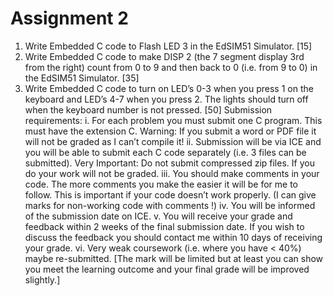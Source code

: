 # Assignment 2

1. Write Embedded C code to Flash LED 3 in the EdSIM51 Simulator. [15]
2. Write Embedded C code to make DISP 2 (the 7 segment display 3rd from the right) count from 0 to 9 and then back to 0 (i.e. from 9 to 0) in the EdSIM51 Simulator. [35]
3. Write Embedded C code to turn on LED’s 0-3 when you press 1 on the keyboard and LED’s 4-7 when you press 2. The lights should turn off when the keyboard number is not pressed. [50]
  Submission requirements:
  i. For each problem you must submit one C program. This must have the extension C. Warning: If you submit a word or PDF file it will not be graded as I can’t compile it!
  ii. Submission will be via ICE and you will be able to submit each C code separately (i.e. 3 files can be submitted). Very Important: Do not submit compressed zip files. If you do your work will not be graded.
  iii. You should make comments in your code. The more comments you make the easier it will be for me to follow. This is important if your code doesn’t work properly. (I can give marks for non-working code with comments !)
  iv. You will be informed of the submission date on ICE.
  v. You will receive your grade and feedback within 2 weeks of the final submission date. If you wish to discuss the feedback you should contact me within 10 days of receiving your grade.
  vi. Very weak coursework (i.e. where you have < 40%) maybe re-submitted. [The mark will be limited but at least you can show you meet the learning outcome and your final grade will be improved slightly.]